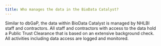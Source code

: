 ```yaml
---
title: Who manages the data in the BioData Catalyst?
---
```


Similar to dbGaP, the data within BioData Catalyst is managed by NHLBI staff and contractors. All staff and contractors with access to the data hold a Public Trust Clearance that is based on an extensive background check. All activities including data access are logged and monitored.
